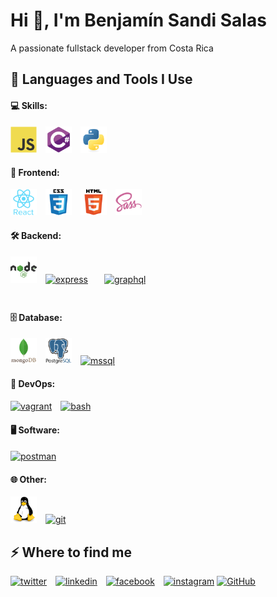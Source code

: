 
<h1>Hi 👋, I'm Benjamín Sandi Salas</h1>
<p>A passionate fullstack developer from Costa Rica</p>

<h2>🚀 Languages and Tools I Use</h2>

#### 💻 Skills:
<p style="margin-bottom: 20px;">
    <a target="_blank" href="https://raw.githubusercontent.com/devicons/devicon/master/icons/javascript/javascript-original.svg" style="display: inline-block; margin-right: 10px;"><img src="https://raw.githubusercontent.com/devicons/devicon/master/icons/javascript/javascript-original.svg" alt="javascript" width="42" height="42" /></a>
    <a target="_blank" href="https://raw.githubusercontent.com/devicons/devicon/master/icons/csharp/csharp-original.svg" style="display: inline-block; margin-right: 10px;"><img src="https://raw.githubusercontent.com/devicons/devicon/master/icons/csharp/csharp-original.svg" alt="csharp" width="42" height="42" /></a>
    <a target="_blank" href="https://raw.githubusercontent.com/devicons/devicon/master/icons/python/python-original.svg" style="display: inline-block; margin-right: 10px;"><img src="https://raw.githubusercontent.com/devicons/devicon/master/icons/python/python-original.svg" alt="python" width="42" height="42" /></a>
    <!-- <a target="_blank" href="https://raw.githubusercontent.com/devicons/devicon/master/icons/typescript/typescript-original.svg" style="display: inline-block;"><img src="https://raw.githubusercontent.com/devicons/devicon/master/icons/typescript/typescript-original.svg" alt="typescript" width="42" height="42" /></a>   -->
</p>

#### 🎨 Frontend:
<p style="margin-bottom: 20px;">
    <a target="_blank" href="https://raw.githubusercontent.com/devicons/devicon/master/icons/react/react-original-wordmark.svg" style="display: inline-block; margin-right: 10px;"><img src="https://raw.githubusercontent.com/devicons/devicon/master/icons/react/react-original-wordmark.svg" alt="react" width="42" height="42" /></a>
    <a target="_blank" href="https://raw.githubusercontent.com/devicons/devicon/master/icons/css3/css3-original-wordmark.svg" style="display: inline-block; margin-right: 10px;"><img src="https://raw.githubusercontent.com/devicons/devicon/master/icons/css3/css3-original-wordmark.svg" alt="css3" width="42" height="42" /></a>
    <a target="_blank" href="https://raw.githubusercontent.com/devicons/devicon/master/icons/html5/html5-original-wordmark.svg" style="display: inline-block; margin-right: 10px;"><img src="https://raw.githubusercontent.com/devicons/devicon/master/icons/html5/html5-original-wordmark.svg" alt="html5" width="42" height="42" /></a>
    <a target="_blank" href="https://raw.githubusercontent.com/devicons/devicon/master/icons/sass/sass-original.svg" style="display: inline-block;"><img src="https://raw.githubusercontent.com/devicons/devicon/master/icons/sass/sass-original.svg" alt="sass" width="42" height="42" /></a>
</p>

#### 🛠️ Backend:
<p style="margin-bottom: 20px;">
    <a target="_blank" href="https://raw.githubusercontent.com/devicons/devicon/master/icons/nodejs/nodejs-original-wordmark.svg" style="display: inline-block; margin-right: 10px;"><img src="https://raw.githubusercontent.com/devicons/devicon/master/icons/nodejs/nodejs-original-wordmark.svg" alt="nodejs" width="42" height="42" /></a>
    <a target="_blank" href="https://raw.githubusercontent.com/devicons/devicon/master/icons/express/express-original-wordmark.svg" style="display: inline-block; margin-right: 10px;"><img src="https://img.shields.io/badge/Express-ffffff?style=for-the-badge" alt="express" width="80" height="40" style="display: block;" /></a>
    <a target="_blank" href="https://www.vectorlogo.zone/logos/graphql/graphql-icon.svg" style="display: inline-block;"><img src="https://www.vectorlogo.zone/logos/graphql/graphql-icon.svg" alt="graphql" width="42" height="42" /></a>
</p>

#### 🗄️ Database:
<p style="margin-bottom: 20px;">
    <a target="_blank" href="https://raw.githubusercontent.com/devicons/devicon/master/icons/mongodb/mongodb-original-wordmark.svg" style="display: inline-block; margin-right: 10px;"><img src="https://raw.githubusercontent.com/devicons/devicon/master/icons/mongodb/mongodb-original-wordmark.svg" alt="mongodb" width="42" height="42" /></a>
    <a target="_blank" href="https://raw.githubusercontent.com/devicons/devicon/master/icons/postgresql/postgresql-original-wordmark.svg" style="display: inline-block; margin-right: 10px;"><img src="https://raw.githubusercontent.com/devicons/devicon/master/icons/postgresql/postgresql-original-wordmark.svg" alt="postgresql" width="42" height="42" /></a>
    <a target="_blank" href="https://www.svgrepo.com/show/303229/microsoft-sql-server-logo.svg" style="display: inline-block;"><img src="https://www.svgrepo.com/show/303229/microsoft-sql-server-logo.svg" alt="mssql" width="42" height="42" /></a>
</p>

#### 🚀 DevOps:
<p style="margin-bottom: 20px;">
    <a target="_blank" href="https://www.vectorlogo.zone/logos/vagrantup/vagrantup-icon.svg" style="display: inline-block; margin-right: 10px;"><img src="https://www.vectorlogo.zone/logos/vagrantup/vagrantup-icon.svg" alt="vagrant" width="42" height="42" /></a>
    <a target="_blank" href="https://upload.vectorlogo.zone/logos/gnu_bash/images/66582b8e-a291-4a1b-b89c-76628277a33b.svg" style="display: inline-block;"><img src="https://upload.vectorlogo.zone/logos/gnu_bash/images/66582b8e-a291-4a1b-b89c-76628277a33b.svg" alt="bash" width="42" height="42" /></a>
</p>

#### 🖥️ Software:
<p style="margin-bottom: 20px;">
    <a target="_blank" href="https://www.vectorlogo.zone/logos/getpostman/getpostman-icon.svg" style="display: inline-block;"><img src="https://www.vectorlogo.zone/logos/getpostman/getpostman-icon.svg" alt="postman" width="42" height="42" /></a>
</p>

#### 🌐 Other:
<p style="margin-bottom: 20px;">
    <a target="_blank" href="https://raw.githubusercontent.com/devicons/devicon/master/icons/linux/linux-original.svg" style="display: inline-block; margin-right: 10px;"><img src="https://raw.githubusercontent.com/devicons/devicon/master/icons/linux/linux-original.svg" alt="linux" width="42" height="42" /></a>
    <a target="_blank" href="https://www.vectorlogo.zone/logos/git-scm/git-scm-icon.svg" style="display: inline-block;"><img src="https://www.vectorlogo.zone/logos/git-scm/git-scm-icon.svg" alt="git" width="42" height="42" /></a>
</p>

<h2>⚡️ Where to find me</h2>
<p>
    <a target="_blank" href="https://x.com/BenjaminSandiS1" style="display: inline-block; margin-right: 10px;"><img src="https://img.shields.io/badge/twitter-x?style=for-the-badge&logo=x&logoColor=white&color=%230f1419" alt="twitter" /></a>
    <a target="_blank" href="https://www.linkedin.com/in/benjamin-sandi-salas-440159324/" style="display: inline-block; margin-right: 10px;"><img src="https://img.shields.io/badge/linkedin-logo?style=for-the-badge&logo=linkedin&logoColor=white&color=%230a77b6" alt="linkedin" /></a>
    <a target="_blank" href="https://www.facebook.com/benjamin.sandi.1" style="display: inline-block; margin-right: 10px;"><img src="https://img.shields.io/badge/facebook-logo?style=for-the-badge&logo=facebook&logoColor=white&color=%230866ff" alt="facebook" /></a>
    <a target="_blank" href="https://www.instagram.com/fiercespectrum" style="display: inline-block;"><img src="https://img.shields.io/badge/instagram-logo?style=for-the-badge&logo=instagram&logoColor=white&color=%23F35369" alt="instagram" /></a>
    <a target="_blank" href="https://fiercespectrum.github.io/FierceSpectrum/build/" style="display: inline-block;"><img src="https://img.shields.io/badge/portafolio-logo?style=for-the-badge&logo=Github&logoColor=white&color=%23465369" alt="GitHub" /></a>
</p>
